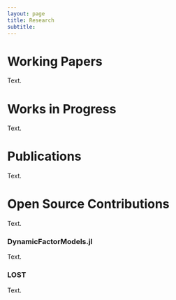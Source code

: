 ```yaml
---
layout: page
title: Research
subtitle: 
---
```


# Working Papers 

Text.

# Works in Progress

Text.

# Publications 

Text.

# Open Source Contributions

Text.

### DynamicFactorModels.jl

Text.

### LOST

Text.
